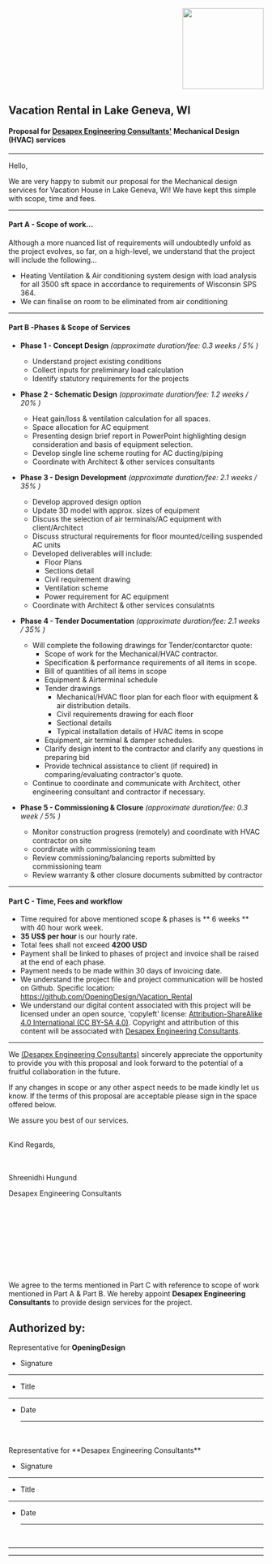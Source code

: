 <p align="right" style="" >
<img src="https://i.ytimg.com/vi/HCo4l9uGwDc/hqdefault_live.jpg" width="160px"/>
</p>


## Vacation Rental in Lake Geneva, WI

#### Proposal for [Desapex Engineering Consultants'](http://desapex.com/) Mechanical Design (HVAC) services

---
Hello, 

We are very happy to submit our proposal for the Mechanical design services for Vacation House in Lake Geneva, WI!  We have kept this simple with scope, time and fees.


---

####  Part A - Scope of work...
Although a more nuanced list of requirements will undoubtedly unfold as the project evolves, so far, on a high-level, we understand that the project will include the following...

 - Heating Ventilation & Air conditioning system design with load analysis for all 3500 sft space in accordance to requirements of Wisconsin SPS 364.
 - We can finalise on room to be eliminated from air conditioning 

---

#### Part B -Phases & Scope of Services

* **Phase 1 - Concept Design** 
*(approximate duration/fee: 0.3 weeks / 5% )*
    * Understand project existing conditions
    * Collect inputs for preliminary load calculation
    * Identify statutory requirements for the projects

* **Phase 2 - Schematic Design**
*(approximate duration/fee: 1.2 weeks / 20% )*
    * Heat gain/loss & ventilation calculation for all spaces.
    * Space allocation for AC equipment
    * Presenting design brief report in PowerPoint highlighting design consideration and basis of equipment selection.
    * Develop single line scheme routing for AC ducting/piping
    * Coordinate with Architect & other services consultants

* **Phase 3 - Design Development**
*(approximate duration/fee: 2.1 weeks / 35% )*
    * Develop approved design option
    * Update 3D model with approx. sizes of equipment
    * Discuss the selection of air terminals/AC equipment with client/Architect
    * Discuss structural requirements for floor mounted/ceiling suspended AC units
    * Developed deliverables will include:
        * Floor Plans
        * Sections detail
        * Civil requirement drawing
        * Ventilation scheme
        * Power requirement for AC equipment
    * Coordinate with Architect & other services consulatnts

* **Phase 4 - Tender Documentation**
*(approximate duration/fee: 2.1 weeks / 35% )*
     * Will complete the following drawings for Tender/contarctor quote:
        * Scope of work for the Mechanical/HVAC contractor.
        * Specification & performance requirements of all items in scope.
        * Bill of quantities of all items in scope
        * Equipment & Airterminal schedule
        * Tender drawings
	        * Mechanical/HVAC floor plan for each floor with equipment & air distribution details.
	        * Civil requirements drawing for each floor
	        * Sectional details
	        * Typical installation details of HVAC items in scope
		* Equipment, air terminal & damper schedules.
	    * Clarify design intent to the contractor and clarify any questions in preparing bid
        * Provide technical assistance to client (if required) in comparing/evaluating contractor's quote.
    * Continue to coordinate and communicate with Architect, other engineering consultant and contractor if necessary.

* **Phase 5 - Commissioning & Closure**
*(approximate duration/fee: 0.3 week / 5% )*
    * Monitor construction progress (remotely) and coordinate with HVAC contractor on site
    * coordinate with commissioning team
    * Review commissioning/balancing reports submitted by commissioning team
    * Review warranty & other closure documents submitted by contractor

---
#### Part C - Time, Fees and workflow

* Time required for above mentioned scope & phases is ** 6 weeks ** with 40 hour work week.
* **35 US$ per hour** is our hourly rate.
* Total fees shall not exceed **4200 USD**
* Payment shall be linked to phases of project and invoice shall be raised at the end of each phase.
* Payment needs to be made within 30 days of invoicing date.
* We understand the project file and project communication will be hosted on Github.  Specific location: https://github.com/OpeningDesign/Vacation_Rental
* We understand our digital content associated with this project will be licensed under an open source, 'copyleft' license: [Attribution-ShareAlike 4.0 International (CC BY-SA 4.0)](https://creativecommons.org/licenses/by-sa/4.0/).  Copyright and attribution of this content will be associated with [Desapex Engineering Consultants](http://desapex.com/).

---


We [(Desapex Engineering Consultants)](http://desapex.com/) sincerely appreciate the opportunity to provide you with this proposal and look forward to the potential of a fruitful collaboration in the future.

If any changes in scope or any other aspect needs to be made kindly let us know.
If the terms of this proposal are acceptable please sign in the space offered below.

We assure you best of our services.
 

<br>
Kind Regards,
<br>
<br>
<br>


 
Shreenidhi Hungund

Desapex Engineering Consultants

<br>
<br>
<br>
<br>
<br>
<br>
<br>
<br>

We agree to the terms mentioned in Part C with reference to scope of work mentioned in Part A & Part B.
We hereby appoint **Desapex Engineering Consultants** to provide design services for the project.


## Authorized by:

Representative for **OpeningDesign** 

* Signature
<hr>

* Title
<hr>

* Date
	<hr>

<br>
<br>
Representative for **Desapex Engineering Consultants** 

* Signature
<hr>

* Title
<hr>

* Date
	<hr>

<br>

---

---
